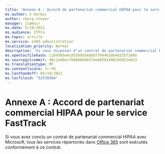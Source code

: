 ```yaml
---
title: 'Annexe A : Accord de partenariat commercial HIPAA pour le service FastTrack'
ms.author: v-bermic
author: rberg-steyer
manager: jimmuir
ms.date: 5/19/2021
ms.audience: ITPro
ms.topic: article
ms.service: o365-administration
localization_priority: Normal
description: 'Si vous disposez d’un contrat de partenariat commercial HIPAA avec Microsoft pour les services FastTrack, tous les services répertoriés dans le FastTrack Center Benefit for Office 365 sont inclus dans ce contrat sauf :'
ms.openlocfilehash: c284585e0c855b0dd4dbd77844b18b44335f108e
ms.sourcegitcommit: 48c1a68ecf668b849037beb05b5490c6b922e833
ms.translationtype: MT
ms.contentlocale: fr-FR
ms.lasthandoff: 05/19/2021
ms.locfileid: "52570504"
---
```

# <a name="appendix-a---fasttrack-center-hipaa-business-associate-agreement"></a>Annexe A : Accord de partenariat commercial HIPAA pour le service FastTrack

Si vous avez conclu un contrat de partenariat commercial HIPAA avec Microsoft, tous les services répertoriés dans [Office 365](products-and-capabilities.md#office-365) sont exécutés conformément à ce contrat.


